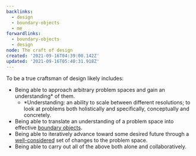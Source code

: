 ```yaml
---
backlinks:
  - design
  - boundary-objects
  - me
forwardlinks:
  - boundary-objects
  - design
node: The craft of design
created: '2021-09-16T04:39:00.142Z'
updated: '2021-09-16T05:40:31.918Z'
---
```

To be a true craftsman of design likely includes:

- Being able to approach arbitrary problem spaces and gain an understanding* of them. 
    - *Understanding: an ability to scale between different resolutions; to look at problems both holistically and specifically, conceptually and concretely. 
- Being able to translate an understanding of a problem space into effective [boundary objects](boundary-objects.md). 
- Being able to iteratively advance toward some desired future through a [well-considered](design.md) set of changes to the problem space.
- Being able to carry out all of the above both alone and collaboratively.  
